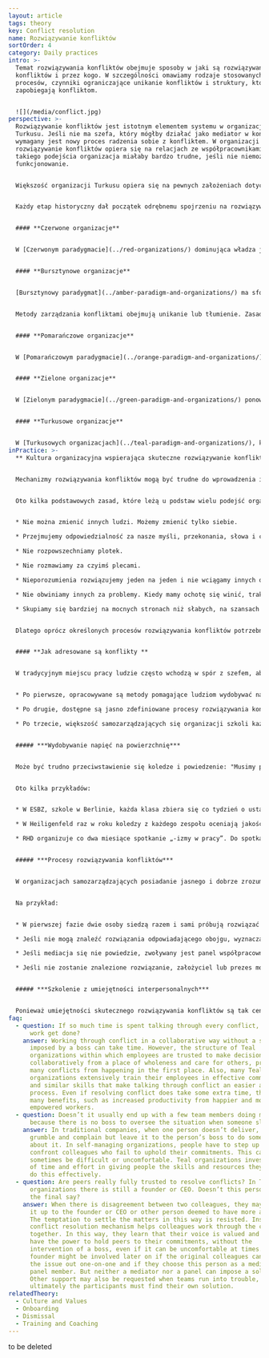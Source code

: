 ```yaml
---
layout: article
tags: theory
key: Conflict resolution
name: Rozwiązywanie konfliktów
sortOrder: 4
category: Daily practices
intro: >-
  Temat rozwiązywania konfliktów obejmuje sposoby w jaki są rozwiązywane
  konfliktów i przez kogo. W szczególności omawiamy rodzaje stosowanych
  procesów, czynniki ograniczające unikanie konfliktów i struktury, które
  zapobiegają konfliktom.


  ![](/media/conflict.jpg)
perspective: >-
  Rozwiązywanie konfliktów jest istotnym elementem systemu w organizacji
  Turkusu. Jeśli nie ma szefa, który mógłby działać jako mediator w konflikcie,
  wymagany jest nowy proces radzenia sobie z konfliktem. W organizacji Turkusu
  rozwiązywanie konfliktów opiera się na relacjach ze współpracownikami. Bez
  takiego podejścia organizacja miałaby bardzo trudne, jeśli nie niemożliwe,
  funkcjonowanie.


  Większość organizacji Turkusu opiera się na pewnych założeniach dotyczących ludzkiej natury: pracownicy są rozważnymi, godnymi zaufania dorosłymi ludźmi, zdolnymi do bycia odpowiedzialnymi za swoje decyzje i działania. W miejscu pracy opartym na założeniach Turkusu jasny proces rozwiązywania konfliktów, wraz z odpowiednim szkoleniem, daje ludziom ścieżkę i umiejętności do radzenia sobie z nieporozumieniami z dojrzałością i gracją.


  Każdy etap historyczny dał początek odrębnemu spojrzeniu na rozwiązywanie konfliktów i bardzo różnym praktykom:


  #### **Czerwone organizacje**


  W [Czerwonym paradygmacie](../red-organizations/) dominująca władza jest sprawowana przez szefa lub lidera, aby trzymać innych w ryzach. Strach jest spoiwem organizacji. Ogólnie rzecz biorąc, konflikt jest rozwiązywany przez tłumienie, władzę lub dominację, a surowe zasady są egzekwowane przez strach przed konsekwencjami.


  #### **Bursztynowe organizacje**


  [Bursztynowy paradygmat](../amber-paradigm-and-organizations/) ma sformalizowane role w ramach hierarchicznej struktury piramidy oraz odgórnego dowodzenia i kontroli (co i jak). Stabilność jest ceniona przede wszystkim i jest utrzymywana poprzez jasno określone role i procesy.


  Metody zarządzania konfliktami obejmują unikanie lub tłumienie. Zasady są nakładane przez osoby posiadające odpowiednie uprawnienia i mogą być egzekwowane na drodze prawnej. Tego typu organizacje mają silne procesy HR do zarządzania konfliktami i skargami między pracownikiem a pracodawcą.


  #### **Pomarańczowe organizacje**


  W [Pomarańczowym paradygmacie](../orange-paradigm-and-organizations/) istnieje również struktura hierarchiczna, ale zarządzanie opiera się na celu (definicja tego, co; z większą swobodą w zakresie sposobu). W wielu organizacjach Pomarańczu, mimo że istnieją formalne procedury rozwiązywania konfliktów, często nie są one dobrze rozwiązywane. Chociaż często zachęca się poszczególne osoby do samodzielnego rozwiązywania sporów, często konflikt może wymagać interwencji strony trzeciej. Odbywa się to najczęściej poprzez skierowanie sprawy do szefa lub odwołanie się do zasad i procedur HR. Procedury te tworzą pewien poziom obiektywnej niezależności od "tych" w konflikcie.


  #### **Zielone organizacje**


  W [Zielonym paradygmacie](../green-paradigm-and-organizations/) ponownie używa się klasycznej struktury piramidy, ale z większym naciskiem na upełnomocnienie. Organizacje Zieleni mają kulturę opartą na wartościach, która obejmuje zasady uczciwości, szacunku i otwartości. Dużo inwestuje się we wspieranie współpracy, komunikację, rozwiązywanie problemów i przygotowywanie porozumień, które odpowiadają podstawowym potrzebom. Te procesy mogą czasami usunąć źródło konfliktu. Kiedy się pojawiają, ich rozwiązanie może zająć dużo czasu, ponieważ grupy starają się znaleźć harmonijne rozwiązanie. Jednak szef jest zwykle ostatecznym arbitrem w sytuacjach konfliktowych.


  #### **Turkusowe organizacje**


  W [Turkusowych organizacjach](../teal-paradigm-and-organizations/), konflikt jest postrzegany jako naturalny element interakcji międzyludzkich, a gdy jest bezpiecznie wspierany, jest często postrzegany jako zdrowy i kreatywny. Konflikt rozwiązywany z wdziękiem i czułością może stworzyć możliwości i naukę dla wszystkich zaangażowanych. W organizacjach Turkusu regularnie poświęca się czas na ujawnianie i rozwiązywanie konfliktów w konfiguracjach indywidualnych i grupowych. Często stosowane są formalne, wieloetapowe praktyki rozwiązywania konfliktów, a każdy jest przeszkolony w zarządzaniu konfliktem. Konflikt jest ograniczony do zaangażowanych stron i mediatorów lub współpracowników, którzy mogą zostać poproszeni o zasiadanie w panelu mediacyjnym. Taki panel rzadko jest odpowiedzialny za narzucenie rozwiązania. Zamiast tego skupiamy się na pomocy zaangażowanym stronom w znalezieniu rozwiązania.
inPractice: >-
  ** Kultura organizacyjna wspierająca skuteczne rozwiązywanie konfliktów **


  Mechanizmy rozwiązywania konfliktów mogą być trudne do wprowadzenia i utrzymania. Proces jest skuteczny o tyle, o ile w miejscu pracy panuje kultura, w której ludzie czują się bezpiecznie i są zachęcani do pociągania się nawzajem do odpowiedzialności, nawet jeśli jest to niewygodne.


  Oto kilka podstawowych zasad, które leżą u podstaw wielu podejść organizacji Turkusu do konfliktu w kulturze wspierającej:


  * Nie można zmienić innych ludzi. Możemy zmienić tylko siebie.

  * Przejmujemy odpowiedzialność za nasze myśli, przekonania, słowa i czyny.

  * Nie rozpowszechniamy plotek.

  * Nie rozmawiamy za czyimś plecami.

  * Nieporozumienia rozwiązujemy jeden na jeden i nie wciągamy innych osób w problem.

  * Nie obwiniamy innych za problemy. Kiedy mamy ochotę się winić, traktujemy to jako zaproszenie do zastanowienia się, w jaki sposób możemy być częścią problemu (i rozwiązania).

  * Skupiamy się bardziej na mocnych stronach niż słabych, na szansach bardziej niż na problemach.


  Dlatego oprócz określonych procesów rozwiązywania konfliktów potrzebne są inne struktury do tworzenia i utrzymywania tego typu kultury wsparcia. Na przykład wiele organizacji uważa, że ​​pomocne jest ustalenie zestawu wartości i przełożenie ich na konkretne zachowania, które są promowane lub uznawane za niedopuszczalne w społeczności współpracowników. Wiele organizacji Turkusu ustanawia również określone praktyki spotkań, aby pomóc uczestnikom wchodzić ze sobą w interakcję z pozycji pełni, kontrolować swoje ego i zapewnić, że głos wszystkich jest słyszany. Można tego dokonać, na przykład, rozpoczynając spotkanie minutą ciszy, kończąc spotkanie rundą doceniania lub ustrukturyzowanym procesem decyzyjnym. Innym kluczowym elementem kultury wspierającej jest przestrzeń biurowa, która powinna dawać poczucie bezpieczeństwa, zapewniać miejsce do cichej refleksji oraz sprzyjać indywidualnej i zbiorowej pełni.


  #### **Jak adresowane są konflikty **


  W tradycyjnym miejscu pracy ludzie często wchodzą w spór z szefem, aby załatwić sprawę. W organizacjach samozarządzających się spory są rozwiązywane między współpracownikami, często za pomocą procesu rozwiązywania konfliktów. Współpracownicy rozliczają się nawzajem ze swoich wzajemnych zobowiązań i obowiązków. Pociąganie kolegów do odpowiedzialności w ten sposób może być niewygodne i organizacje Turkusu czasami oferują wsparcie i praktyki, które zachęcają do pojawienia się otwartości i inteligencji emocjonalnej. Ogólnie rzecz biorąc, istnieją trzy rodzaje praktyk, które organizacje Turkusu wprowadziły, aby pomóc radzić sobie z konfliktami.


  * Po pierwsze, opracowywane są metody pomagające ludziom wydobywać napięcia na powierzchnię.

  * Po drugie, dostępne są jasno zdefiniowane procesy rozwiązywania konfliktów, które pomagają ludziom w bezpiecznej konfrontacji w razie potrzeby.

  * Po trzecie, większość samozarządzających się organizacji szkoli każdego nowego pracownika w zakresie rozwiązywania konfliktów i umiejętności interpersonalnych. 


  ##### ***Wydobywanie napięć na powierzchnię***


  Może być trudno przeciwstawienie się koledze i powiedzenie: "Musimy porozmawiać". Procesy stosowane przez niektóre organizacje obejmują regularnie planowane spotkania grupowe, firmowe odosobnienia, koła celu i dni wartości. Wydobywanie na powierzchnię staje się sposobem pomagania innym w postrzeganiu konfliktu jako normalnego, kreatywnego i sposobem uczenia się o różnorodności i odmienności. Te praktyki umożliwiają innym udostępnianie ich słabych punktów, patrz [tworzenie bezpiecznej przestrzeni] (../safe-space/).


  Oto kilka przykładów:


  * W ESBZ, szkole w Berlinie, każda klasa zbiera się co tydzień o ustalonej porze, aby omówić i poradzić sobie z napięciami w grupie. Spotkanie jest prowadzone przez ucznia, który wspiera szereg podstawowych zasad zapewniających bezpieczeństwo dyskusji.

  * W Heiligenfeld raz w roku koledzy z każdego zespołu oceniają jakość swoich interakcji z innymi zespołami. Rezultatem jest "mapa cieplna" obejmująca całą firmę, która pokazuje, które zespoły powinny porozmawiać, aby poprawić współpracę.

  * RHD organizuje co dwa miesiące spotkanie „-izmy w pracy”. Do spotkania może dołączyć każdy, kto uważa, że ​​organizacja powinna zwrócić uwagę na określoną formę lub wystąpienie rasizmu, seksizmu lub innego „-izmu”.


  ##### ***Procesy rozwiązywania konfliktów***


  W organizacjach samozarządzających posiadanie jasnego i dobrze zrozumiałego procesu rozwiązywania konfliktów pomaga ludziom zgłaszać problemy. Typowe mechanizmy rozwiązywania konfliktów obejmują: dyskusję w cztery oczy, mediacje z kolegami i panele. Niektóre organizacje korzystają również z coachingu zespołowego lub indywidualnego, aby poradzić sobie z sytuacją krytyczną.


  Na przykład:


  * W pierwszej fazie dwie osoby siedzą razem i sami próbują rozwiązać problem.

  * Jeśli nie mogą znaleźć rozwiązania odpowiadającego obojgu, wyznaczają współpracownika, któremu oboje ufają, do działania w charakterze mediatora. Mediator nie narzuca decyzji. Raczej wspiera uczestników w znalezieniu własnego rozwiązania.

  * Jeśli mediacja się nie powiedzie, zwoływany jest panel współpracowników zajmujących się tematem. Ponownie panel nie narzuca rozwiązania.

  * Jeśli nie zostanie znalezione rozwiązanie, założyciel lub prezes może zostać wezwany do panelu, aby zwiększyć moralną wagę panelu (ale ponownie, aby nie narzucać rozwiązania).


  ##### ***Szkolenie z umiejętności interpersonalnych***


  Ponieważ umiejętności skutecznego rozwiązywania konfliktów są tak centralne w samozarządzających się organizacjach, wiele organizacji szkoli wszystkich swoich współpracowników w zakresie umiejętności interpersonalnych, aby umożliwić im pełne wdzięku radzenie sobie z konfliktem. Zasadniczo w pierwszych tygodniach pracy nowi pracownicy przechodzą podstawowe szkolenie obejmujące: zarządzanie sobą, głębokie słuchanie, konstruktywne radzenie sobie z konfliktami i tworzenie bezpiecznego środowiska. Na przykład firmy takie jak ESBZ i Buurtzorg szkolą kolegów w [Komunikacji Bez Przemocy](https://en.wikipedia.org/wiki/Nonviolent_Communication) opracowanej przez Marshala Rosenberga.
faq:
  - question: If so much time is spent talking through every conflict, when does the
      work get done?
    answer: Working through conflict in a collaborative way without a solution
      imposed by a boss can take time. However, the structure of Teal
      organizations within which employees are trusted to make decisions
      collaboratively from a place of wholeness and care for others, prevents
      many conflicts from happening in the first place. Also, many Teal
      organizations extensively train their employees in effective communication
      and similar skills that make talking through conflict an easier and faster
      process. Even if resolving conflict does take some extra time, there are
      many benefits, such as increased productivity from happier and more
      empowered workers.
  - question: Doesn’t it usually end up with a few team members doing most of work
      because there is no boss to oversee the situation when someone slacks off?
    answer: In traditional companies, when one person doesn’t deliver, colleagues
      grumble and complain but leave it to the person’s boss to do something
      about it. In self-managing organizations, people have to step up and
      confront colleagues who fail to uphold their commitments. This can
      sometimes be difficult or uncomfortable. Teal organizations invest a lot
      of time and effort in giving people the skills and resources they need to
      do this effectively.
  - question: Are peers really fully trusted to resolve conflicts? In Teal
      organizations there is still a founder or CEO. Doesn’t this person have
      the final say?
    answer: When there is disagreement between two colleagues, they may try to send
      it up to the founder or CEO or other person deemed to have more authority.
      The temptation to settle the matters in this way is resisted. Instead, the
      conflict resolution mechanism helps colleagues work through the conflict
      together. In this way, they learn that their voice is valued and they do
      have the power to hold peers to their commitments, without the
      intervention of a boss, even if it can be uncomfortable at times. A CEO or
      founder might be involved later on if the original colleagues can’t sort
      the issue out one-on-one and if they choose this person as a mediator or
      panel member. But neither a mediator nor a panel can impose a solution.
      Other support may also be requested when teams run into trouble, but
      ultimately the participants must find their own solution.
relatedTheory:
  - Culture and Values
  - Onboarding
  - Dismissal
  - Training and Coaching
---
```

to be deleted